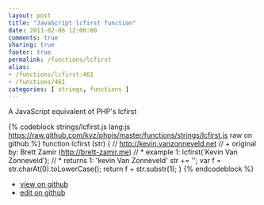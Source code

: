 ```yaml
---
layout: post
title: "JavaScript lcfirst function"
date: 2011-02-06 12:00:00
comments: true
sharing: true
footer: true
permalink: /functions/lcfirst
alias:
- /functions/lcfirst:461
- /functions/461
categories: [ strings, functions ]
---
```

A JavaScript equivalent of PHP's lcfirst
<!-- more -->
{% codeblock strings/lcfirst.js lang:js https://raw.github.com/kvz/phpjs/master/functions/strings/lcfirst.js raw on github %}
function lcfirst (str) {
    // http://kevin.vanzonneveld.net
    // +   original by: Brett Zamir (http://brett-zamir.me)
    // *     example 1: lcfirst('Kevin Van Zonneveld');
    // *     returns 1: 'kevin Van Zonneveld'
    str += '';
    var f = str.charAt(0).toLowerCase();
    return f + str.substr(1);
}
{% endcodeblock %}
<ul>
 <li><a href="https://github.com/kvz/phpjs/blob/master/functions/strings/lcfirst.js">view on github</a></li>
 <li><a href="https://github.com/kvz/phpjs/edit/master/functions/strings/lcfirst.js">edit on github</a></li>
</ul>
